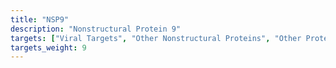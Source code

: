 ```yaml
---
title: "NSP9"
description: "Nonstructural Protein 9"
targets: ["Viral Targets", "Other Nonstructural Proteins", "Other Proteins"]
targets_weight: 9
---
```


